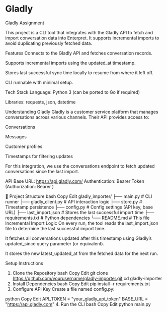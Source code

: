 # Gladly
Gladly Assignment

This project is a CLI tool that integrates with the Gladly API to fetch and import conversation data into Enterpret. It supports incremental imports to avoid duplicating previously fetched data.

Features
Connects to the Gladly API and fetches conversation records.

Supports incremental imports using the updated_at timestamp.

Stores last successful sync time locally to resume from where it left off.

CLI runnable with minimal setup.

Tech Stack
Language: Python 3 (can be ported to Go if required)

Libraries: requests, json, datetime

Understanding Gladly
Gladly is a customer service platform that manages conversations across various channels. Their API provides access to:

Conversations

Messages

Customer profiles

Timestamps for filtering updates

For this integration, we use the conversations endpoint to fetch updated conversations since the last import.

API Base URL: https://api.gladly.com/
Authentication: Bearer Token (Authorization: Bearer <token>)

📂 Project Structure
bash
Copy
Edit
gladly_importer/
├── main.py                 # CLI runner
├── gladly_client.py        # API interaction logic
├── store.py                # Timestamp persistence
├── config.py               # Config settings (API key, base URL)
├── last_import.json        # Stores the last successful import time
├── requirements.txt        # Python dependencies
└── README.md               # This file
Incremental Import Logic
On every run, the tool reads the last_import.json file to determine the last successful import time.

It fetches all conversations updated after this timestamp using Gladly’s updated_since query parameter (or equivalent).

It stores the new latest_updated_at from the fetched data for the next run.

Setup Instructions
1. Clone the Repository
bash
Copy
Edit
git clone https://github.com/yourusername/gladly-importer.git
cd gladly-importer
2. Install Dependencies
bash
Copy
Edit
pip install -r requirements.txt
3. Configure API Key
Create a file named config.py:

python
Copy
Edit
API_TOKEN = "your_gladly_api_token"
BASE_URL = "https://api.gladly.com"
4. Run the CLI
bash
Copy
Edit
python main.py
